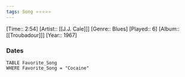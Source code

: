 ```yaml
---
tags: Song ⭐⭐⭐⭐⭐ 
---
```

[Time:: 2:54]
[Artist:: [[J.J. Cale]]]
[Genre:: Blues]
[Played:: 6]
[Album:: [[Troubadour]]]
[Year:: 1967]
### Dates
````dataview
TABLE Favorite_Song
WHERE Favorite_Song = "Cocaine"
````